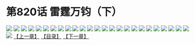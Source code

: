 # 第820话 雷霆万钧（下）
![](https://mhpic.xiaomingtaiji.net/comic/D/斗破苍穹/第820话F1_262513/1.jpg-zymk.middle.webp)
![](https://mhpic.xiaomingtaiji.net/comic/D/斗破苍穹/第820话F1_262513/2.jpg-zymk.middle.webp)
![](https://mhpic.xiaomingtaiji.net/comic/D/斗破苍穹/第820话F1_262513/3.jpg-zymk.middle.webp)
![](https://mhpic.xiaomingtaiji.net/comic/D/斗破苍穹/第820话F1_262513/4.jpg-zymk.middle.webp)
![](https://mhpic.xiaomingtaiji.net/comic/D/斗破苍穹/第820话F1_262513/5.jpg-zymk.middle.webp)
![](https://mhpic.xiaomingtaiji.net/comic/D/斗破苍穹/第820话F1_262513/6.jpg-zymk.middle.webp)
![](https://mhpic.xiaomingtaiji.net/comic/D/斗破苍穹/第820话F1_262513/7.jpg-zymk.middle.webp)
![](https://mhpic.xiaomingtaiji.net/comic/D/斗破苍穹/第820话F1_262513/8.jpg-zymk.middle.webp)
![](https://mhpic.xiaomingtaiji.net/comic/D/斗破苍穹/第820话F1_262513/9.jpg-zymk.middle.webp)
![](https://mhpic.xiaomingtaiji.net/comic/D/斗破苍穹/第820话F1_262513/10.jpg-zymk.middle.webp)
![](https://mhpic.xiaomingtaiji.net/comic/D/斗破苍穹/第820话F1_262513/11.jpg-zymk.middle.webp)
![](https://mhpic.xiaomingtaiji.net/comic/D/斗破苍穹/第820话F1_262513/12.jpg-zymk.middle.webp)
![](https://mhpic.xiaomingtaiji.net/comic/D/斗破苍穹/第820话F1_262513/13.jpg-zymk.middle.webp)
![](https://mhpic.xiaomingtaiji.net/comic/D/斗破苍穹/第820话F1_262513/14.jpg-zymk.middle.webp)
![](https://mhpic.xiaomingtaiji.net/comic/D/斗破苍穹/第820话F1_262513/15.jpg-zymk.middle.webp)
![](https://mhpic.xiaomingtaiji.net/comic/D/斗破苍穹/第820话F1_262513/16.jpg-zymk.middle.webp)
![](https://mhpic.xiaomingtaiji.net/comic/D/斗破苍穹/第820话F1_262513/17.jpg-zymk.middle.webp)
![](https://mhpic.xiaomingtaiji.net/comic/D/斗破苍穹/第820话F1_262513/18.jpg-zymk.middle.webp)
![](https://mhpic.xiaomingtaiji.net/comic/D/斗破苍穹/第820话F1_262513/19.jpg-zymk.middle.webp)
![](https://mhpic.xiaomingtaiji.net/comic/D/斗破苍穹/第820话F1_262513/20.jpg-zymk.middle.webp)
![](https://mhpic.xiaomingtaiji.net/comic/D/斗破苍穹/第820话F1_262513/21.jpg-zymk.middle.webp)
![](https://mhpic.xiaomingtaiji.net/comic/D/斗破苍穹/第820话F1_262513/22.jpg-zymk.middle.webp)
![](https://mhpic.xiaomingtaiji.net/comic/D/斗破苍穹/第820话F1_262513/23.jpg-zymk.middle.webp)
![](https://mhpic.xiaomingtaiji.net/comic/D/斗破苍穹/第820话F1_262513/24.jpg-zymk.middle.webp)
![](https://mhpic.xiaomingtaiji.net/comic/D/斗破苍穹/第820话F1_262513/25.jpg-zymk.middle.webp)
![](https://mhpic.xiaomingtaiji.net/comic/D/斗破苍穹/第820话F1_262513/26.jpg-zymk.middle.webp)
[【上一章】](./823.md)
[【目录】](./README.md)
[【下一章】](./825.md)
